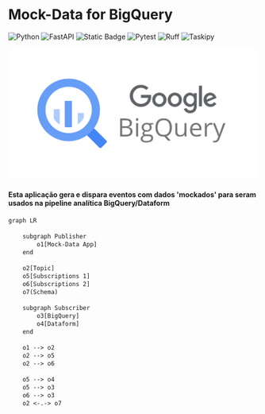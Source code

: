 # Mock-Data for BigQuery 

![Python](https://img.shields.io/badge/Python-3.12.6-blue?logo=python)
![FastAPI](https://img.shields.io/badge/FastAPI-0.114.1-teal?logo=fastapi)
![Static Badge](https://img.shields.io/badge/Pub%2FSub-1.7.0-blue?style=flat)
![Pytest](https://img.shields.io/badge/Pytest-8.3.3-yellow?logo=pytest)
![Ruff](https://img.shields.io/badge/Ruff-0.6.5-blue?logo=python)
![Taskipy](https://img.shields.io/badge/Taskipy-1.13.0-green?logo=taskipy)

![logo](/img/applogo.png)


#### Esta aplicação gera e dispara eventos com dados 'mockados' para seram usados na pipeline analítica BigQuery/Dataform


```mermaid
graph LR

    subgraph Publisher
        o1[Mock-Data App]
    end

    o2[Topic]
    o5[Subscriptions 1]
    o6[Subscriptions 2]
    o7(Schema)

    subgraph Subscriber
        o3[BigQuery]
        o4[Dataform]
    end

    o1 --> o2
    o2 --> o5
    o2 --> o6

    o5 --> o4
    o5 --> o3
    o6 --> o3
    o2 <-.-> o7
```

